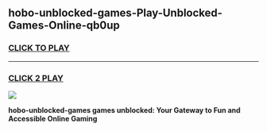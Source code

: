 
## hobo-unblocked-games-Play-Unblocked-Games-Online-qb0up
<h3>
<a href="https://premium76.site?title=hobo-unblocked-games&ref=24A">CLICK TO PLAY</a></h3>
<hr>

<h3>
<a href="https://premium76.site?title=hobo-unblocked-games&ref=24A">CLICK 2 PLAY</a>
  
</h3>

<a href="https://premium76.site?title=hobo-unblocked-games&ref=24A"><img src="https://clearcache.store/games.png"></a>


**hobo-unblocked-games games unblocked: Your Gateway to Fun and Accessible Online Gaming**
